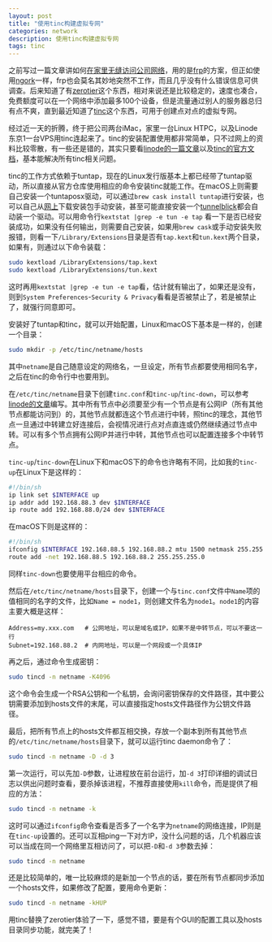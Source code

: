 ```yaml
---
layout: post
title: "使用tinc构建虚拟专网"
categories: network
description: 使用tinc构建虚拟专网
tags: tinc
---
```


之前写过一篇文章讲如何[在家里无缝访问公司网络](../../../2018/04/access-internal-network-seamless/)，用的是[frp](https://github.com/fatedier/frp/)的方案，但正如使用[ngork](https://ngrok.com/)一样，frp也会莫名其妙地突然不工作，而且几乎没有什么错误信息可供调查。后来知道了有[zerotier](https://www.zerotier.com/)这个东西，相对来说还是比较稳定的，速度也凑合，免费额度可以在一个网络中添加最多100个设备，但是流量通过别人的服务器总归有点不爽，直到最近知道了[tinc](https://www.tinc-vpn.org/)这个东西，可用于创建点对点的虚拟专网。

经过近一天的折腾，终于把公司两台iMac，家里一台Linux HTPC，以及Linode东京1一台VPS用tinc连起来了。tinc的安装配置使用都非常简单，只不过网上的资料比较零散，有一些还是错的，其实只要看[linode的一篇文章](https://www.linode.com/docs/networking/vpn/how-to-set-up-tinc-peer-to-peer-vpn/)以及[tinc的官方文档](https://tinc-vpn.org/documentation/tinc.pdf)，基本能解决所有tinc相关问题。

tinc的工作方式依赖于tuntap，现在的Linux发行版基本上都已经带了tuntap驱动，所以直接从官方仓库使用相应的命令安装tinc就能工作。在macOS上则需要自己安装一个tuntaposx驱动，可以通过`brew cask install tuntap`进行安装，也可以自己从[网上](http://tuntaposx.sourceforge.net/download.xhtml)下载安装包手动安装，甚至可能直接安装一个[tunnelblick](https://tunnelblick.net/)都会自动装一个驱动。可以用命令行`kextstat |grep -e tun -e tap` 看一下是否已经安装成功，如果没有任何输出，则需要自己安装，如果用`brew cask`或手动安装失败报错，则看一下`/Library/Extensions`目录是否有`tap.kext`和`tun.kext`两个目录，如果有，则通过以下命令装载：

```bash
sudo kextload /LibraryExtensions/tap.kext
sudo kextload /LibraryExtensions/tun.kext
```

这时再用`kextstat |grep -e tun -e tap`看，估计就有输出了，如果还是没有，则到`System Preferences`-`Security & Privacy`看看是否被禁止了，若是被禁止了，就强行同意即可。

安装好了tuntap和tinc，就可以开始配置，Linux和macOS下基本是一样的，创建一个目录：

```bash
sudo mkdir -p /etc/tinc/netname/hosts
```

其中`netname`是自己随意设定的网络名，一旦设定，所有节点都要使用相同名字，之后在tinc的命令行中也要用到。

在`/etc/tinc/netname`目录下创建`tinc.conf`和`tinc-up`/`tinc-down`，可以参考[linode的文章](https://www.linode.com/docs/networking/vpn/how-to-set-up-tinc-peer-to-peer-vpn/)编写。其中所有节点中必须要至少有一个节点是有公网IP（所有其他节点都能访问到）的，其他节点就都连这个节点进行中转，照tinc的理念，其他节点一旦通过中转建立好连接后，会视情况进行点对点直连或仍然继续通过节点中转。可以有多个节点拥有公网IP并进行中转，其他节点也可以配置连接多个中转节点。

`tinc-up`/`tinc-down`在Linux下和macOS下的命令也许略有不同，比如我的`tinc-up`在Linux下是这样的：

```bash
#!/bin/sh
ip link set $INTERFACE up
ip addr add 192.168.88.3 dev $INTERFACE
ip route add 192.168.88.0/24 dev $INTERFACE
```

在macOS下则是这样的：

```bash
#!/bin/sh
ifconfig $INTERFACE 192.168.88.5 192.168.88.2 mtu 1500 netmask 255.255.255.0
route add -net 192.168.88.5 192.168.88.2 255.255.255.0
```

同样`tinc-down`也要使用平台相应的命令。

然后在`/etc/tinc/netname/hosts`目录下，创建一个与`tinc.conf`文件中`Name`项的值相同的名字的文件，比如`Name = node1`，则创建文件名为`node1`。`node1`的内容主要大概是这样：

```
Address=my.xxx.com   # 公网地址，可以是域名或IP，如果不是中转节点，可以不要这一行
Subnet=192.168.88.2  # 内网地址，可以是一个网段或一个具体IP
```

再之后，通过命令生成密钥：

```bash
sudo tincd -n netname -K4096  
```

这个命令会生成一个RSA公钥和一个私钥，会询问密钥保存的文件路径，其中要公钥需要添加到hosts文件的末尾，可以直接指定hosts文件路径作为公钥文件路径。

最后，把所有节点上的hosts文件都互相交换，存放一个副本到所有其他节点的`/etc/tinc/netname/hosts`目录下，就可以运行tinc daemon命令了：

```bash
sudo tincd -n netname -D -d 3
```

第一次运行，可以先加`-D`参数，让进程放在前台运行，加`-d 3`打印详细的调试日志以供出问题时查看，要杀掉该进程，不推荐直接使用`kill`命令，而是提供了相应的方法：

```bash
sudo tincd -n netname -k
```

这时可以通过`ifconfig`命令查看是否多了一个名字为`netname`的网络连接，IP则是在`tinc-up`设置的。还可以互相ping一下对方IP，没什么问题的话，几个机器应该可以当成在同一个网络里互相访问了，可以把`-D`和`-d 3`参数去掉：

```bash
sudo tincd -n netname
```

还是比较简单的，唯一比较麻烦的是新加一个节点的话，要在所有节点都同步添加一个hosts文件，如果修改了配置，要用命令更新：

```bash
sudo tincd -n netname -kHUP
```

用tinc替换了zerotier体验了一下，感觉不错，要是有个GUI的配置工具以及hosts目录同步功能，就完美了！



